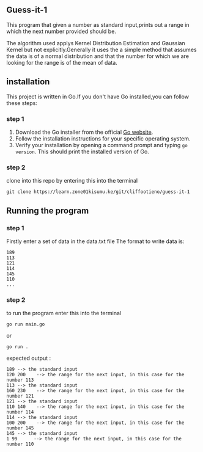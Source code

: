 ## Guess-it-1

This program that given a number as standard input,prints out a range in which the next number provided should be.

The algorithm used applys Kernel Distribution Estimation and Gaussian Kernel but not explicitly.Generally it uses the a simple method that assumes the data is of a normal distribution and that the number for which we are looking for the range is of the mean of data.

## installation

This project is written in Go.If you don't have Go installed,you can follow these steps:

### step 1
1. Download the Go installer from the official [Go website](https://go.dev/doc/install).
2. Follow the installation instructions for your specific operating system.
3. Verify your installation by opening a command prompt and typing `go version`. This should print the installed version of Go.
### step 2
clone into this repo by entering this into the terminal
````
git clone https://learn.zone01kisumu.ke/git/cliffootieno/guess-it-1
````
## Running the program
### step 1
Firstly enter a set of data in the data.txt file 
The format to write data is:
````
189
113
121
114
145
110
...
````

### step 2
to run the program enter this into the terminal
````
go run main.go
````
or
````
go run .
````
expected output :
````
189 --> the standard input
120 200    --> the range for the next input, in this case for the number 113
113 --> the standard input
160 230    --> the range for the next input, in this case for the number 121
121 --> the standard input
110 140    --> the range for the next input, in this case for the number 114
114 --> the standard input
100 200    --> the range for the next input, in this case for the number 145
145 --> the standard input
1 99      --> the range for the next input, in this case for the number 110
````
